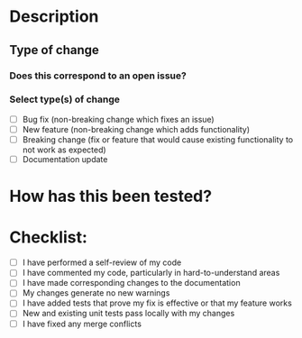 # Description

<!--- Please include a summary of the changes and the related issue. -->
<!--- Why is this change required? What problem does it solve? -->
<!--- If it fixes an open issue, please link to the issue here. -->

## Type of change

### Does this correspond to an open issue?
<!--- Provide a link to the issue if not already associated -->

### Select type(s) of change

- [ ] Bug fix (non-breaking change which fixes an issue)
- [ ] New feature (non-breaking change which adds functionality)
- [ ] Breaking change (fix or feature that would cause existing functionality to not work as expected)
- [ ] Documentation update

# How has this been tested?

<!--- Please describe the tests that you ran to verify your changes. -->
<!--- Provide instructions that can be reproduced. -->
<!--- Please also list any relevant details for your test configuration. -->


# Checklist:

- [ ] I have performed a self-review of my code
- [ ] I have commented my code, particularly in hard-to-understand areas
- [ ] I have made corresponding changes to the documentation
- [ ] My changes generate no new warnings
- [ ] I have added tests that prove my fix is effective or that my feature works
- [ ] New and existing unit tests pass locally with my changes
- [ ] I have fixed any merge conflicts
